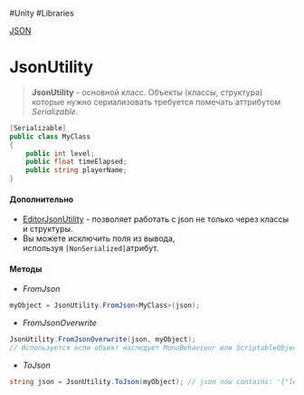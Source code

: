 #Unity #Libraries

[JSON](1.%20Languages/C-sharp/Сериализация/JSON.md)

# JsonUtility

> **JsonUtility** - основной класс.
> Объекты (классы, структура) которые нужно сериализовать требуется помечать аттрибутом *Serializable*. 

```csharp
[Serializable] 
public class MyClass 
{ 
	public int level; 
	public float timeElapsed; 
	public string playerName; 
}
```

#### Дополнительно
- [EditorJsonUtility](https://docs.unity3d.com/ScriptReference/EditorJsonUtility.html) - позволяет работать с json не только через классы и структуры.
- Вы можете исключить поля из вывода, используя `[NonSerialized]`атрибут.

#### Методы
- *FromJson*
```csharp
myObject = JsonUtility.FromJson<MyClass>(json);
```
- *FromJsonOverwrite*
```csharp
JsonUtility.FromJsonOverwrite(json, myObject);
// Используется если объект наследует MonoBehaviour или ScriptableObject.
```
- *ToJson*
```csharp
string json = JsonUtility.ToJson(myObject); // json now contains: '{"level":1,"timeElapsed":47.5,"playerName":"Dr Charles Francis"}'
```

